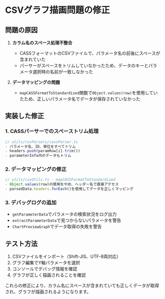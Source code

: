 # CSVグラフ描画問題の修正

## 問題の原因
1. **カラム名のスペース処理不整合**
   - CASSフォーマットのCSVファイルで、パラメータ名の前後にスペースが含まれていた
   - パーサーがスペースをトリムしていなかったため、データのキーとパラメータ選択時の名前が一致しなかった

2. **データマッピングの問題**
   - `mapCASSFormatToStandardized`関数で`Object.values(row)`を使用していたため、正しいパラメータ名でデータが保存されていなかった

## 実装した修正

### 1. CASSパーサーでのスペーストリム処理
```typescript
// utils/csvParsers/cassParser.ts
- パラメータ名、ID、単位をすべてトリム
- headers.push(paramRow[i].trim())
- parameterInfo内のデータもトリム
```

### 2. データマッピングの修正
```typescript
// utils/csvUtils.ts - mapCASSFormatToStandardized
- Object.values(row)の使用をやめ、ヘッダー名で直接アクセス
- parsedData.headers.forEach()を使用してデータを正しくマッピング
```

### 3. デバッグログの追加
- `getParameterData`でパラメータの検索状況をログ出力
- `extractParameterData`で見つからないパラメータを警告
- `ChartPreviewGraph`でデータ取得の失敗を警告

## テスト方法
1. CSVファイルをインポート（Shift-JIS、UTF-8両対応）
2. グラフ編集でY軸パラメータを選択
3. コンソールでデバッグ情報を確認
4. グラフが正しく描画されることを確認

これらの修正により、カラム名にスペースが含まれていても正しくデータが取得され、グラフが描画されるようになります。